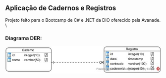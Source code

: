 ## Aplicação de Cadernos e Registros

Projeto feito para o Bootcamp de C# e .NET da DIO oferecido pela Avanade.
\\




### Diagrama DER:

![alt text](https://github.com/Moiseszs/cadernos-app-dotnet/blob/main/diagrama-der.jpg)
